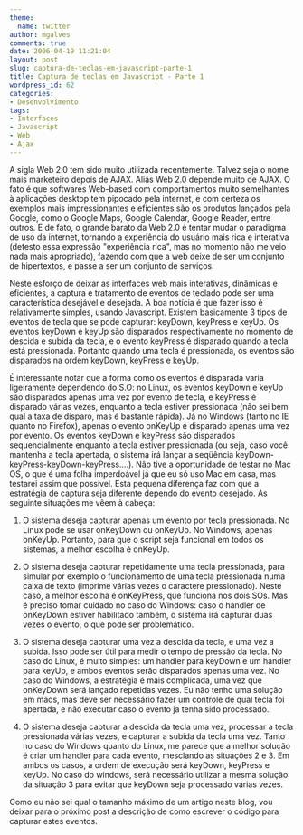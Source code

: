 ```yaml
---
theme:
  name: twitter
author: mgalves
comments: true
date: 2006-04-19 11:21:04
layout: post
slug: captura-de-teclas-em-javascript-parte-1
title: Captura de teclas em Javascript - Parte 1
wordpress_id: 62
categories:
- Desenvolvimento
tags:
- Interfaces
- Javascript
- Web
- Ajax
---
```


A sigla Web 2.0 tem sido muito utilizada recentemente. Talvez seja o nome mais marketeiro depois de AJAX. Aliás  Web 2.0 depende muito de AJAX. O fato é que softwares Web-based com comportamentos muito semelhantes à aplicações desktop tem pipocado pela internet, e com certeza os exemplos mais impressionantes e eficientes são os produtos lançados pela Google, como o Google Maps, Google Calendar, Google Reader, entre outros.  E de fato, o grande barato da Web  2.0 é tentar mudar o paradigma de uso da internet, tornando a experiência do usuário mais rica e interativa (detesto essa expressão "experiência rica", mas no momento não me veio nada mais apropriado), fazendo com que a web deixe de ser um conjunto de hipertextos, e passe a ser um conjunto de serviços.

Neste esforço de deixar as interfaces web mais interativas, dinâmicas e eficientes, a captura e tratamento de eventos de teclado pode ser uma característica desejável e desejada. A boa notícia é que fazer isso é relativamente simples, usando  Javascript. Existem basicamente 3 tipos de eventos de tecla que se pode capturar: keyDown, keyPress e  keyUp. Os eventos keyDown e keyUp são disparados respectivamente no momento de descida e subida da tecla, e o evento keyPress é disparado quando a tecla está pressionada. Portanto quando uma tecla é pressionada, os eventos são disparados na ordem  keyDown, keyPress e keyUp. 

É interessante notar que a forma como os eventos é disparada varia ligeiramente dependendo do  S.O: no Linux, os eventos keyDown e keyUp são disparados apenas uma vez por evento de tecla, e keyPress é disparado várias vezes, enquanto a tecla estiver pressionada (não sei bem qual a taxa de disparo, mas é bastante rápida). Já no  Windows  (tanto no IE quanto no Firefox), apenas o evento onKeyUp é disparado apenas uma vez por evento. Os eventos keyDown e keyPress são disparados sequencialmente enquanto a tecla estiver pressionada (ou seja, caso você mantenha a tecla apertada, o sistema irá lançar a seqüência keyDown-keyPress-keyDown-keyPress....). Não tive a oportunidade de testar no  Mac OS, o que é uma folha imperdoável já que eu só uso Mac em casa, mas testarei assim que possível. Esta pequena diferença faz com que a estratégia de captura seja diferente  dependo do evento desejado. As seguinte situações me vêem à cabeça:



	
  1. O sistema deseja capturar apenas um evento por tecla pressionada. No Linux pode se usar onKeyDown ou onKeyUp. No Windows, apenas onKeyUp. Portanto, para que o script seja funcional em todos os sistemas, a melhor escolha é onKeyUp.

	
  2. O sistema deseja capturar repetidamente uma tecla pressionada, para simular por exemplo o funcionamento de uma tecla pressionada numa caixa de texto (imprime várias vezes o caractere pressionado). Neste caso, a melhor escolha é onKeyPress, que funciona nos dois SOs. Mas é preciso tomar cuidado no caso do Windows:  caso o handler de onKeyDown estiver habilitado também, o sistema irá capturar duas vezes o evento, o que pode ser problemático.

	
  3. O sistema deseja capturar uma vez a descida da tecla, e uma vez a subida. Isso pode ser útil para medir o tempo de pressão da tecla. No caso  do Linux, é muito simples: um handler para keyDown e um  handler para keyUp, e ambos eventos serão disparados apenas uma vez. No caso do Windows, a estratégia é mais complicada, uma vez que onKeyDown será lançado repetidas vezes. Eu não tenho uma solução em mãos, mas deve ser necessário fazer um controle de qual tecla foi apertada, e não executar caso o evento ja tenha sido processado.

	
  4. O sistema deseja capturar a descida da tecla uma vez, processar a tecla pressionada várias vezes, e capturar a subida da tecla uma vez.  Tanto no caso do Windows quanto do Linux, me parece que a melhor solução é criar um handler para cada evento, mesclando as situações 2 e 3. Em ambos os casos, a ordem de execução será keyDown, keyPress e keyUp. No caso do windows, será necessário utilizar a mesma solução da situação 3 para evitar que keyDown seja processado várias vezes.


Como eu não sei qual o tamanho máximo de um artigo neste blog, vou deixar para o próximo post a descrição de como escrever o código para capturar estes eventos.
